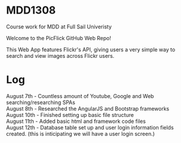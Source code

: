 MDD1308
=======
Course work for MDD at Full Sail Univeristy

Welcome to the PicFlick GitHub Web Repo!

This Web App features Flickr's API, giving users a very simple way to search and view 
images across Flickr users.

Log
=======

August 7th - Countless amount of Youtube, Google and Web searching/researching SPAs<br>
August 8th - Researched the AngularJS and Bootstrap frameworks<br>
August 10th - Finished setting up basic file structure<br>
August 11th - Added basic html and framework code files<br>
August 12th - Database table set up and user login information fields created. (this is inticipating
              we will have a user login screen.)
